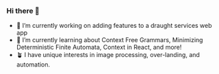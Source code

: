 ### Hi there 👋

<!--
**OwenMastropietro/OwenMastropietro** is a ✨ _special_ ✨ repository because its `README.md` (this file) appears on your GitHub profile.
-->

- 🔭 I’m currently working on adding features to a draught services web app
- 🌱 I’m currently learning about Context Free Grammars, Minimizing Deterministic Finite Automata, Context in React, and more!
- 🪴 I have unique interests in image processing, over-landing, and automation.
